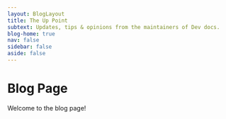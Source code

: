 ```yaml
---
layout: BlogLayout
title: The Up Point
subtext: Updates, tips & opinions from the maintainers of Dev docs.
blog-home: true
nav: false
sidebar: false
aside: false
---
```


<!-- ---
layout: BlogLayout
title: The Vue Point
subtext: Updates, tips & opinions from the maintainers of Vue.js.
blog-home: true
--- -->

# Blog Page
Welcome to the blog page!